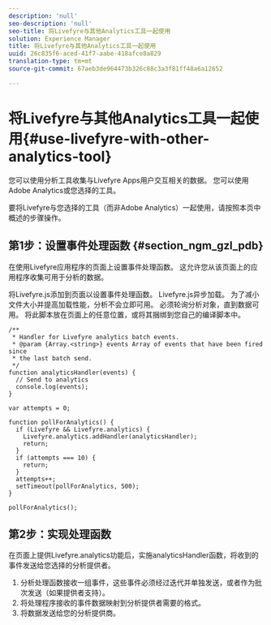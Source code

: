 ```yaml
---
description: 'null'
seo-description: 'null'
seo-title: 将Livefyre与其他Analytics工具一起使用
solution: Experience Manager
title: 将Livefyre与其他Analytics工具一起使用
uuid: 26c835f6-aced-41f7-aabe-418afce8a829
translation-type: tm+mt
source-git-commit: 67aeb3de964473b326c88c3a3f81ff48a6a12652

---
```



# 将Livefyre与其他Analytics工具一起使用{#use-livefyre-with-other-analytics-tool}

您可以使用分析工具收集与Livefyre Apps用户交互相关的数据。 您可以使用Adobe Analytics或您选择的工具。

要将Livefyre与您选择的工具（而非Adobe Analytics）一起使用，请按照本页中概述的步骤操作。

## 第1步：设置事件处理函数 {#section_ngm_gzl_pdb}

在使用Livefyre应用程序的页面上设置事件处理函数。 这允许您从该页面上的应用程序收集可用于分析的数据。

将Livefyre.js添加到页面以设置事件处理函数。 Livefyre.js异步加载。 为了减小文件大小并提高加载性能，分析不会立即可用。 必须轮询分析对象，直到数据可用。 将此脚本放在页面上的任意位置，或将其捆绑到您自己的编译脚本中。

```
/** 
 * Handler for Livefyre analytics batch events. 
 * @param {Array.<string>} events Array of events that have been fired since 
 * the last batch send. 
 */ 
function analyticsHandler(events) { 
  // Send to analytics 
  console.log(events); 
} 
 
var attempts = 0; 
 
function pollForAnalytics() { 
  if (Livefyre && Livefyre.analytics) { 
    Livefyre.analytics.addHandler(analyticsHandler); 
    return; 
  } 
  if (attempts === 10) { 
    return; 
  } 
  attempts++; 
  setTimeout(pollForAnalytics, 500); 
} 
 
pollForAnalytics(); 
```

## 第2步：实现处理函数

在页面上提供Livefyre.analytics功能后，实施analyticsHandler函数，将收到的事件发送给您选择的分析提供者。

1. 分析处理函数接收一组事件，这些事件必须经过迭代并单独发送，或者作为批次发送（如果提供者支持）。
1. 将处理程序接收的事件数据映射到分析提供者需要的格式。
1. 将数据发送给您的分析提供商。

